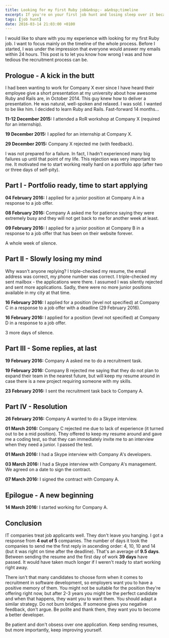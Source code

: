 ```yaml
---
title: Looking for my first Ruby job&nbsp;- a&nbsp;timeline
excerpt: If you're on your first job hunt and losing sleep over it because it's been 3 days since you've sent your resume and nobody answered, read this. 
tags: [job hunt]
date: 2016-03-14 21:03:00 +0100
---
```


I would like to share with you my experience with looking for my first Ruby job. I want to focus mainly on the timeline of the whole process. Before I started, I was under the impression that everyone would answer my emails within 24 hours. This post is to let you know how wrong I was and how tedious the recruitment process can be.

## Prologue - A kick in the butt

I had been wanting to work for Company X ever since I have heard their employee give a short presentation at my university about how awesome Ruby and Rails are, in October 2014. This guy knew how to deliver a presentation. He was natural, well-spoken and relaxed. I was sold. I wanted to be like him. I decided to learn Ruby and Rails. Fast-forward 14 months...

**11-12 December 2015:** I attended a RoR workshop at Company X (required for an internship).

**19 December 2015:** I applied for an internship at Company X.

**29 December 2015:** Company X rejected me (with feedback).

I was not prepared for a failure. In fact, I hadn't experienced many big failures up until that point of my life. This rejection was very important to me. It motivated me to start working really hard on a portfolio app (after two or three days of self-pity). 

## Part I - Portfolio ready, time to start applying

**04 February 2016:** I applied for a junior position at Company A in a response to a job offer.

**08 February 2016:** Company A asked me for patience saying they were extremely busy and they will not get back to me for another week at least.

**09 February 2016:** I applied for a junior position at Company B in a response to a job offer that has been on their website forever.

A whole week of silence.

## Part II - Slowly losing my mind

Why wasn't anyone replying? I triple-checked my resume, the email address was correct, my phone number was correct. I triple-checked my sent mailbox - the applications were there. I assumed I was silently rejected and sent more applications. Sadly, there were no more junior positions available in my city at that time.

**16 February 2016:** I applied for a position (level not specified) at Company C in a response to a job offer with a deadline (29 February 2016).

**16 February 2016:** I applied for a position (level not specified) at Company D in a response to a job offer.

3 more days of silence.

## Part III - Some replies, at last

**19 February 2016:** Company A asked me to do a recruitment task.

**19 February 2016:** Company B rejected me saying that they do not plan to expand their team in the nearest future, but will keep my resume around in case there is a new project requiring someone with my skills.

**23 February 2016:** I sent the recruitment task back to Company A.

## Part IV - Resolution

**26 February 2016:** Company A wanted to do a Skype interview.

**01 March 2016:** Company C rejected me due to lack of experience (it turned out to be a mid position). They offered to keep my resume around and gave me a coding test, so that they can immediately invite me to an interview when they need a junior. I passed the test.

**01 March 2016:** I had a Skype interview with Company A's developers.

**03 March 2016:** I had a Skype interview with Company A's management. We agreed on a date to sign the contract.

**07 March 2016:** I signed the contract with Company A.

## Epilogue - A new beginning

**14 March 2016:** I started working for Company A.

## Conclusion

IT companies treat job applicants well. They don't leave you hanging. I got a response from **4 out of 5** companies. The number of days it took the companies to send me the first reply in ascending order: 4, 10, 10 and 14 (but it was right on time after the deadline). That's an average of **9.5 days**. Between sending the resume and the first day of work **39 days** have passed. It would have taken much longer if I weren't ready to start working right away.

There isn't that many candidates to choose form when it comes to recruitment in software development, so employers want you to have a positive memory of them. You might not be suitable for the position they're offering right now, but after 2-3 years you might be the perfect candidate and when that happens, they want you to want them. You should adapt a similar strategy. Do not burn bridges. If someone gives you negative feedback, don't argue. Be polite and thank them, they want you to become a better developer.

Be patient and don't obsess over one application. Keep sending resumes, but more importantly, keep improving yourself.